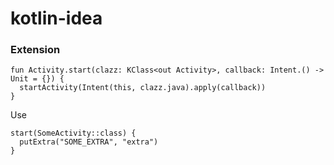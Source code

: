 # kotlin-idea

### Extension


```
fun Activity.start(clazz: KClass<out Activity>, callback: Intent.() -> Unit = {}) {
  startActivity(Intent(this, clazz.java).apply(callback))
}
```

Use 

```
start(SomeActivity::class) {
  putExtra("SOME_EXTRA", "extra")
}
```
